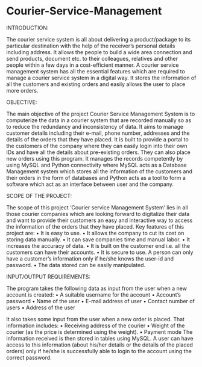 # Courier-Service-Management
INTRODUCTION:

The courier service system is all about delivering a product/package to its particular destination with the help of the
receiver’s personal details including address. It allows the people to build a wide area connection and send products,
document etc. to their colleagues, relatives and other people within a few days in a cost-efficient manner. A courier
service management system has all the essential features which are required to manage a courier service system in a 
digital way. It stores the information of all the customers and existing orders and easily allows the user to place
more orders.


OBJECTIVE:

The main objective of the project Courier Service Management System is to computerize the data in a courier system that
are recorded manually so as to reduce the redundancy and inconsistency of data. It aims to manage customer details including
their e-mail, phone number, addresses and the details of the orders that they have placed. It is built to provide a portal to 
the customers of the company where they can easily login into their own IDs and have all the details about pre-existing orders. 
They can also place new orders using this program.
It manages the records competently by using MySQL and Python connectivity where MySQL acts as a Database Management system 
which stores all the information of the customers and their orders in the form of databases and Python acts as a tool to form 
a software which act as an interface between user and the company.


SCOPE OF THE PROJECT:

The scope of this project ‘Courier service Management System’ lies in all those courier companies which are looking forward to digitalize their data and want to provide their customers an easy and interactive way to access the information of the orders that they have placed.
Key features of this project are:
•	It is easy to use.
•	It allows the company to cut its cost on storing data manually.
•	It can save companies time and manual labor.
•	It increases the accuracy of data.
•	It is built on the customer end i.e. all the customers can have their accounts.
•	It is secure to use. A person can only have a customer’s information only if he/she knows the user-id and password.
•	The data stored can be easily manipulated.




INPUT/OUTPUT REQUIREMENTS:

The program takes the following data as input from the user when a new account is created:
•	A suitable username for the account
•	Account’s password
•	Name of the user
•	E-mail address of user
•	Contact number of users
•	Address of the user

It also takes some input from the user when a new order is placed. That information includes:
•	Receiving address of the courier
•	Weight of the courier (as the price is determined using the weight).
•	Payment mode
The information received is then stored in tables using MySQL. A user can have access to this information
(about his/her details or the details of the placed orders) only if he/she is successfully able to login to the account using the correct password.
